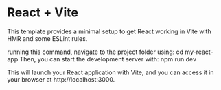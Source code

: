 # React + Vite

This template provides a minimal setup to get React working in Vite with HMR and some ESLint rules.

running this command, navigate to the project folder using:
cd my-react-app
Then, you can start the development server with:
npm run dev

This will launch your React application with Vite, and you can access it in your browser at http://localhost:3000.
